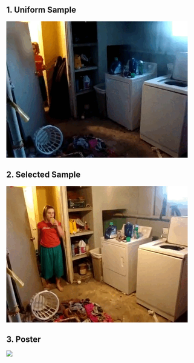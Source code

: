 ## 1. Uniform Sample
![](uniform.gif)

## 2. Selected Sample
![](selected.gif)

## 3. Poster
![](TWSIAM_poster.png)
